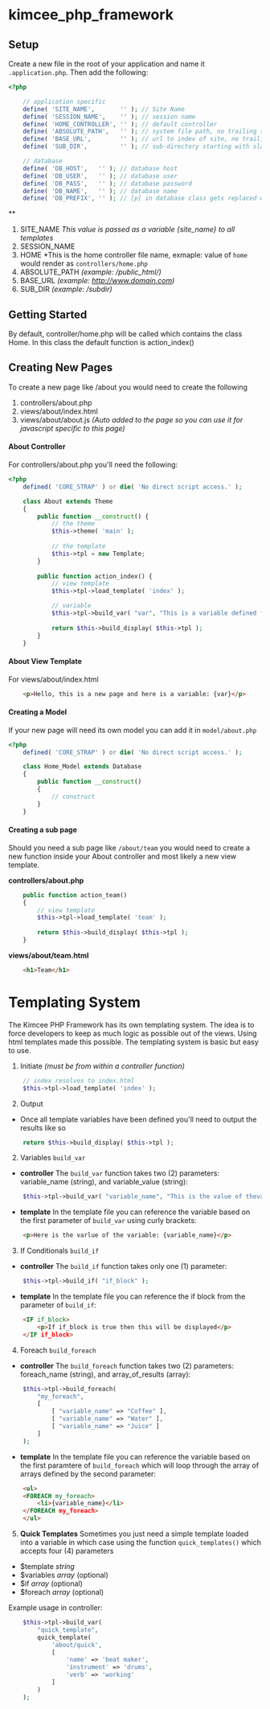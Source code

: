 # kimcee_php_framework

## Setup

Create a new file in the root of your application and name it `.application.php`.  Then add the following:
```php
<?php

    // application specific
    define( 'SITE_NAME',       '' ); // Site Name
    define( 'SESSION_NAME',    '' ); // session name
    define( 'HOME_CONTROLLER', '' ); // default controller
    define( 'ABSOLUTE_PATH',   '' ); // system file path, no trailing slash
    define( 'BASE_URL',        '' ); // url to index of site, no trailing slash
    define( 'SUB_DIR',         '' ); // sub-directory starting with slash, no trailing slash

    // database
    define( 'DB_HOST',   '' ); // database host
    define( 'DB_USER',   '' ); // database user
    define( 'DB_PASS',   '' ); // database password
    define( 'DB_NAME',   '' ); // database name
    define( 'DB_PREFIX', '' ); // [p] in database class gets replaced with this value
```

**
1. SITE_NAME *This value is passed as a variable {site_name} to all templates*
2. SESSION_NAME
3. HOME *This is the home controller file name, exmaple: value of `home` would render as `controllers/home.php`
4. ABSOLUTE_PATH *(example: /public_html/)*
5. BASE_URL *(example: http://www.domain.com)*
6. SUB_DIR *(example: /subdir)*

## Getting Started

By default, controller/home.php will be called which contains the class Home.  In this class the default function is action_index()

## Creating New Pages

To create a new page like /about you would need to create the following
1. controllers/about.php
2. views/about/index.html
3. views/about/about.js *(Auto added to the page so you can use it for javascript specific to this page)*

#### About Controller

For controllers/about.php you'll need the following:

```php
<?php
    defined( 'CORE_STRAP' ) or die( 'No direct script access.' );

    class About extends Theme
    {
        public function __construct() {   
            // the theme
            $this->theme( 'main' );
            
            // the template
            $this->tpl = new Template;
        }
        
        public function action_index() {
            // view template
            $this->tpl->load_template( 'index' );

            // variable
            $this->tpl->build_var( "var", "This is a variable defined from the controller" );
            
            return $this->build_display( $this->tpl );
        }
    }
```

####  About View Template

For views/about/index.html

```html
    <p>Hello, this is a new page and here is a variable: {var}</p>
```

#### Creating a Model 

If your new page will need its own model you can add it in `model/about.php` 

```php
<?php
    defined( 'CORE_STRAP' ) or die( 'No direct script access.' );

    class Home_Model extends Database
    {
        public function __construct()
        {
            // construct
        }
    }
```

#### Creating a sub page

Should you need a sub page like `/about/team` you would need to create a new function inside your About controller and most likely a new view template.

**controllers/about.php**
```php
    public function action_team()
    {
        // view template 
        $this->tpl->load_template( 'team' );
        
        return $this->build_display( $this->tpl );
    }
```

**views/about/team.html**
```html
    <h1>Team</h1>
```

# Templating System

The Kimcee PHP Framework has its own templating system.  The idea is to force developers to keep as much logic as possible out of the views.  Using html templates made this possible.  The templating system is basic but easy to use.

1. Initiate *(must be from within a controller function)*
```php
    // index resolves to index.html
    $this->tpl->load_template( 'index' );
```

2. Output
  * Once all template variables have been defined you'll need to output the results like so
```php
    return $this->build_display( $this->tpl );
```

2. Variables `build_var`
  * **controller** The `build_var` function takes two (2) parameters: variable_name (string), and variable_value (string):
```php
    $this->tpl->build_var( "variable_name", "This is the value of thevariable" );
```
  * **template** In the template file you can reference the variable based on the first parameter of `build_var` using curly brackets:
```html
    <p>Here is the varlue of the variable: {variable_name}</p>
```

3. If Conditionals `build_if`
  * **controller** The `build_if` function takes only one (1) parameter: 
```php
    $this->tpl->build_if( "if_block" );
```
  * **template** In the template file you can reference the if block from the parameter of `build_if`:
```html
    <IF if_block>
        <p>If if_block is true then this will be displayed</p>
    </IF if_block>
```

4. Foreach `build_foreach`
  * **controller** The `build_foreach` function takes two (2) parameters: foreach_name (string), and array_of_results (array):
```php
    $this->tpl->build_foreach( 
        "my_foreach", 
        [ 
            [ "variable_name" => "Coffee" ], 
            [ "variable_name" => "Water" ], 
            [ "variable_name" => "Juice" ]
        ] 
    );
```
  * **template** In the template file you can reference the variable based on the first paramtere of `build_foreach` which will loop through the array of arrays defined by the second parameter:
```html
    <ul>
    <FOREACH my_foreach>
        <li>{variable_name}</li>
    </FOREACH my_foreach>
    </ul>
```

5. **Quick Templates** Sometimes you just need a simple template loaded into a variable in which case using the function `quick_templates()` which accepts four (4) parameters
  * $template *string*
  * $variables *array* (optional)
  * $if *array* (optional)
  * $foreach *array* (optional)

Example usage in controller:
```php
    $this->tpl->build_var( 
        "quick_template", 
        quick_template( 
            'about/quick', 
            [
                'name' => 'beat maker', 
                'instrument' => 'drums', 
                'verb' => 'working' 
            ] 
        ) 
    );
```